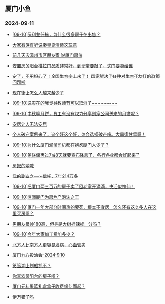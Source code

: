 ## 厦门小鱼 
### 2024-09-11

+ [[09-10]保利叁仟栋，为什么很多房子在出售？](http://bbs.xmfish.com/read-htm-tid-18241895.html)

+ [大家有没有听说秦皇岛清债这玩意](http://bbs.xmfish.com/read-htm-tid-18241788.html)

+ [前几天去漳州市区朋友家 说厦门房价](http://bbs.xmfish.com/read-htm-tid-18241951.html)

+ [安置房的阳台推拉门品质非常好，到无奈要敲了，这门要卖给谁](http://bbs.xmfish.com/read-htm-tid-18241784.html)

+ [定了，不用担心了！全国生育率上来了！ 国家解决了各种对生育不友好的政策问题啦](http://bbs.xmfish.com/read-htm-tid-18241805.html)

+ [现在街上怎么人越来越少了](http://bbs.xmfish.com/read-htm-tid-18241911.html)

+ [[09-10]说实在的我觉得教师节可以取消了~~~~~~~~~](http://bbs.xmfish.com/read-htm-tid-18241985.html)

+ [[09-10]中秋聊月饼，员工有没有权力分享别家公司送来的月饼呢？](http://bbs.xmfish.com/read-htm-tid-18241919.html)

+ [安居让人无法安居](http://bbs.xmfish.com/read-htm-tid-18241969.html)

+ [个人破产案例来了，这个好这个好，你会选择破产吗。大旱逢甘霖啊！](http://bbs.xmfish.com/read-htm-tid-18241844.html)

+ [[09-10]为什么厦门滴滴司机都在抱怨厦门人少了？](http://bbs.xmfish.com/read-htm-tid-18241991.html)

+ [[09-10]美联储再过7或8天就要宣布降息了，各行各业都会好起来了](http://bbs.xmfish.com/read-htm-tid-18242027.html)

+ [房奴的呐喊](http://bbs.xmfish.com/read-htm-tid-18242047.html)

+ [我的副业之一～信托，7年214万多](http://bbs.xmfish.com/read-htm-tid-18242145.html)

+ [[09-10]把厦门两三百万的房子卖了回老家开滴滴，快活似神仙！](http://bbs.xmfish.com/read-htm-tid-18241995.html)

+ [[09-10]惊闻厦门为房地产泡沫之王](http://bbs.xmfish.com/read-htm-tid-18242075.html)

+ [[09-10]厦门一年大部分时间热的要死，根本不宜居，怎么还有这么多人在这里买房啊？](http://bbs.xmfish.com/read-htm-tid-18241984.html)

+ [男朋友很帅180高，但是是大树挂辣椒，分吗？](http://bbs.xmfish.com/read-htm-tid-18242096.html)

+ [[09-10]今年大家加工资加多少？](http://bbs.xmfish.com/read-htm-tid-18242098.html)

+ [北方人比南方人更容易发病，心血管病](http://bbs.xmfish.com/read-htm-tid-18242136.html)

+ [厦门九八投洽会-2024-9.10](http://bbs.xmfish.com/read-htm-tid-18242087.html)

+ [筼筜湖上划船抓不？](http://bbs.xmfish.com/read-htm-tid-18242062.html)

+ [你喜欢带阳台的房子吗？](http://bbs.xmfish.com/read-htm-tid-18242004.html)

+ [厦门元初果篮礼盒盒子收费缘何而起？](http://bbs.xmfish.com/read-htm-tid-18242140.html)

+ [伊万错了吗](http://bbs.xmfish.com/read-htm-tid-18242177.html)


